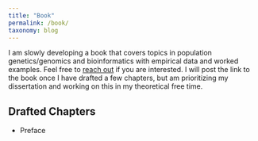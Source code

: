 ```yaml
---
title: "Book"
permalink: /book/
taxonomy: blog
---
```

I am slowly developing a book that covers topics in population genetics/genomics and bioinformatics with empirical data and worked examples. Feel free to [reach out](https://kfarleigh.github.io/contact/) if you are interested. I will post the link to the book once I have drafted a few chapters, but am prioritizing my dissertation and working on this in my theoretical free time.

## Drafted Chapters
- Preface

